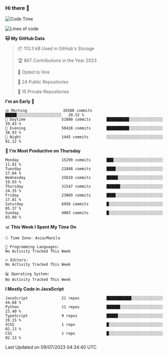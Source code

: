 ### Hi there 👋

<!--START_SECTION:waka-->
![Code Time](http://img.shields.io/badge/Code%20Time-333%20hrs-blue)

![Lines of code](https://img.shields.io/badge/From%20Hello%20World%20I%27ve%20Written-57.6%20million%20lines%20of%20code-blue)

**🐱 My GitHub Data** 

> 📦 113.3 kB Used in GitHub's Storage 
 > 
> 🏆 867 Contributions in the Year 2023
 > 
> 💼 Opted to Hire
 > 
> 📜 24 Public Repositories 
 > 
> 🔑 15 Private Repositories 
 > 
**I'm an Early 🐤** 

```text
🌞 Morning                26588 commits       █████░░░░░░░░░░░░░░░░░░░░   20.52 % 
🌆 Daytime                51080 commits       ██████████░░░░░░░░░░░░░░░   39.43 % 
🌃 Evening                50428 commits       ██████████░░░░░░░░░░░░░░░   38.93 % 
🌙 Night                  1445 commits        ░░░░░░░░░░░░░░░░░░░░░░░░░   01.12 % 
```
📅 **I'm Most Productive on Thursday** 

```text
Monday                   15299 commits       ███░░░░░░░░░░░░░░░░░░░░░░   11.81 % 
Tuesday                  22848 commits       ████░░░░░░░░░░░░░░░░░░░░░   17.64 % 
Wednesday                25819 commits       █████░░░░░░░░░░░░░░░░░░░░   19.93 % 
Thursday                 31547 commits       ██████░░░░░░░░░░░░░░░░░░░   24.35 % 
Friday                   23069 commits       ████░░░░░░░░░░░░░░░░░░░░░   17.81 % 
Saturday                 6956 commits        █░░░░░░░░░░░░░░░░░░░░░░░░   05.37 % 
Sunday                   4003 commits        █░░░░░░░░░░░░░░░░░░░░░░░░   03.09 % 
```


📊 **This Week I Spent My Time On** 

```text
🕑︎ Time Zone: Asia/Manila

💬 Programming Languages: 
No Activity Tracked This Week

🔥 Editors: 
No Activity Tracked This Week

💻 Operating System: 
No Activity Tracked This Week
```

**I Mostly Code in JavaScript** 

```text
JavaScript               21 repos            ███████████░░░░░░░░░░░░░░   44.68 % 
Python                   11 repos            ██████░░░░░░░░░░░░░░░░░░░   23.40 % 
TypeScript               9 repos             █████░░░░░░░░░░░░░░░░░░░░   19.15 % 
SCSS                     1 repo              █░░░░░░░░░░░░░░░░░░░░░░░░   02.13 % 
CSS                      1 repo              █░░░░░░░░░░░░░░░░░░░░░░░░   02.13 % 
```




 Last Updated on 09/07/2023 04:34:40 UTC
<!--END_SECTION:waka-->
